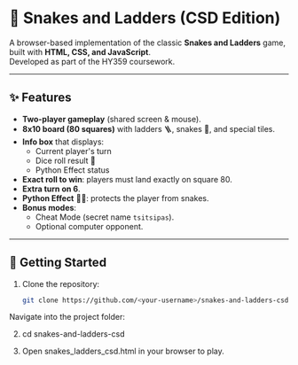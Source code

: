 # 🎲 Snakes and Ladders (CSD Edition)

A browser-based implementation of the classic **Snakes and Ladders** game, built with **HTML, CSS, and JavaScript**.  
Developed as part of the HY359 coursework.

---

## ✨ Features

- **Two-player gameplay** (shared screen & mouse).
- **8x10 board (80 squares)** with ladders 🪜, snakes 🐍, and special tiles.
- **Info box** that displays:
  - Current player's turn
  - Dice roll result 🎲
  - Python Effect status
- **Exact roll to win**: players must land exactly on square 80.
- **Extra turn on 6**.
- **Python Effect** 🐍✨: protects the player from snakes.
- **Bonus modes**:
  - Cheat Mode (secret name `tsitsipas`).
  - Optional computer opponent.

---

## 🚀 Getting Started

1. Clone the repository:
   ```bash
   git clone https://github.com/<your-username>/snakes-and-ladders-csd.git
Navigate into the project folder:

2. cd snakes-and-ladders-csd


3. Open snakes_ladders_csd.html in your browser to play.



